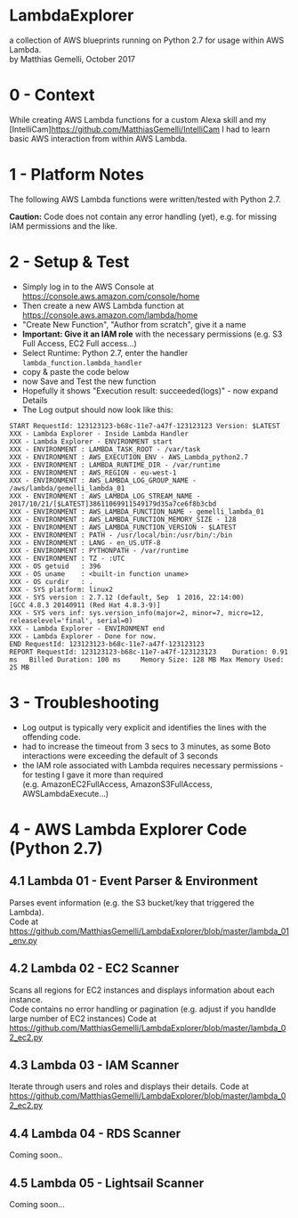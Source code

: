# LambdaExplorer
a collection of AWS blueprints running on Python 2.7 for usage within AWS Lambda.   
by Matthias Gemelli, October 2017

# 0 - Context
While creating AWS Lambda functions for a custom Alexa skill and my 
[IntelliCam]<https://github.com/MatthiasGemelli/IntelliCam> 
I had to learn basic AWS interaction from within AWS Lambda.

# 1 - Platform Notes
The following AWS Lambda functions were written/tested with Python 2.7.  

**Caution:** Code does not contain any error handling (yet), e.g. for missing IAM permissions and the like.


# 2 - Setup & Test
- Simply log in to the AWS Console at https://console.aws.amazon.com/console/home
- Then create a new AWS Lambda function at https://console.aws.amazon.com/lambda/home
- "Create New Function", "Author from scratch", give it a name
- **Important: Give it an IAM role** with the necessary permissions (e.g. S3 Full Access, EC2 Full access...)
- Select Runtime: Python 2.7, enter the handler `lambda_function.lambda_handler`
- copy & paste the code below
- now Save and Test the new function
- Hopefully it shows "Execution result: succeeded(logs)" - now expand Details
- The Log output should now look like this:
```
START RequestId: 123123123-b68c-11e7-a47f-123123123 Version: $LATEST
XXX - Lambda Explorer - Inside Lambda Handler
XXX - Lambda Explorer - ENVIRONMENT start
XXX - ENVIRONMENT : LAMBDA_TASK_ROOT - /var/task
XXX - ENVIRONMENT : AWS_EXECUTION_ENV - AWS_Lambda_python2.7
XXX - ENVIRONMENT : LAMBDA_RUNTIME_DIR - /var/runtime
XXX - ENVIRONMENT : AWS_REGION - eu-west-1
XXX - ENVIRONMENT : AWS_LAMBDA_LOG_GROUP_NAME - /aws/lambda/gemelli_lambda_01
XXX - ENVIRONMENT : AWS_LAMBDA_LOG_STREAM_NAME - 2017/10/21/[$LATEST]38611069911549179d35a7ce6f8b3cbd
XXX - ENVIRONMENT : AWS_LAMBDA_FUNCTION_NAME - gemelli_lambda_01
XXX - ENVIRONMENT : AWS_LAMBDA_FUNCTION_MEMORY_SIZE - 128
XXX - ENVIRONMENT : AWS_LAMBDA_FUNCTION_VERSION - $LATEST
XXX - ENVIRONMENT : PATH - /usr/local/bin:/usr/bin/:/bin
XXX - ENVIRONMENT : LANG - en_US.UTF-8
XXX - ENVIRONMENT : PYTHONPATH - /var/runtime
XXX - ENVIRONMENT : TZ - :UTC
XXX - OS getuid   : 396
XXX - OS uname    : <built-in function uname>
XXX - OS curdir   : .
XXX - SYS platform: linux2
XXX - SYS version : 2.7.12 (default, Sep  1 2016, 22:14:00) 
[GCC 4.8.3 20140911 (Red Hat 4.8.3-9)]
XXX - SYS vers inf: sys.version_info(major=2, minor=7, micro=12, releaselevel='final', serial=0)
XXX - Lambda Explorer - ENVIRONMENT end
XXX - Lambda Explorer - Done for now.
END RequestId: 123123123-b68c-11e7-a47f-123123123
REPORT RequestId: 123123123-b68c-11e7-a47f-123123123	Duration: 0.91 ms	Billed Duration: 100 ms 	Memory Size: 128 MB	Max Memory Used: 25 MB	
```
# 3 - Troubleshooting
- Log output is typically very explicit and identifies the lines with the offending code. 
- had to increase the timeout from 3 secs to 3 minutes, as some Boto interactions were exceeding the default of 3 seconds
- the IAM role associated with Lambda requires necessary permissions - for testing I gave it more than required   
(e.g. AmazonEC2FullAccess, AmazonS3FullAccess, AWSLambdaExecute...)

# 4 - AWS Lambda Explorer Code (Python 2.7)
## 4.1 Lambda 01 - Event Parser & Environment 
Parses event information (e.g. the S3 bucket/key that triggered the Lambda).  
Code at https://github.com/MatthiasGemelli/LambdaExplorer/blob/master/lambda_01_env.py

## 4.2 Lambda 02 - EC2 Scanner
Scans all regions for EC2 instances and displays information about each instance.  
Code contains no error handling or pagination (e.g. adjust if you handlde large number of EC2 instances)
Code at https://github.com/MatthiasGemelli/LambdaExplorer/blob/master/lambda_02_ec2.py

## 4.3 Lambda 03 - IAM Scanner
Iterate through users and roles and displays their details.
Code at https://github.com/MatthiasGemelli/LambdaExplorer/blob/master/lambda_02_ec2.py

## 4.4 Lambda 04 - RDS Scanner
Coming soon..

## 4.5 Lambda 05 - Lightsail Scanner
Coming soon...

